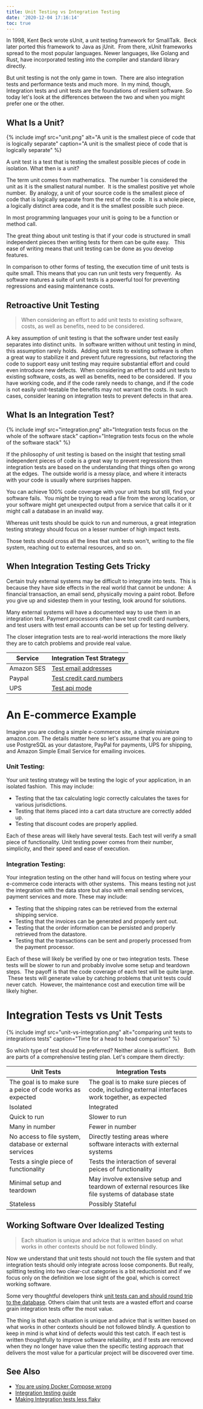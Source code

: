 ```yaml
---
title: Unit Testing vs Integration Testing
date: '2020-12-04 17:16:14'
toc: true
---
```


In 1998, Kent Beck wrote sUnit, a unit testing framework for SmallTalk. &nbsp;Beck later ported this framework to Java as jUnit. &nbsp;From there, xUnit frameworks spread to the most popular languages. Newer languages, like Golang and Rust, have incorporated testing into the compiler and standard library directly.

But unit testing is not the only game in town. &nbsp;There are also integration tests and performance tests and much more. &nbsp;In my mind, though, Integration tests and unit tests are the foundations of resilient software. So today let's look at the differences between the two and when you might prefer one or the other.

## What Is a Unit?
{% include imgf src="unit.png" alt="A unit is the smallest piece of code that is logically separate" caption="A unit is the smallest piece of code that is logically separate" %}

A unit test is a test that is testing the smallest possible pieces of code in isolation. What then is a unit? &nbsp;

The term unit comes from mathematics. &nbsp;The number 1 is considered the unit as it is the smallest natural number. &nbsp;It is the smallest positive yet whole number. &nbsp;By analogy, a unit of your source code is the smallest piece of code that is logically separate from the rest of the code. &nbsp;It is a whole piece, a logically distinct area code, and it is the smallest possible such piece.

In most programming languages your unit is going to be a function or method call.

The great thing about unit testing is that if your code is structured in small independent pieces then writing tests for them can be quite easy. &nbsp; This ease of writing means that unit testing can be done as you develop features.

In comparison to other forms of testing, the execution time of unit tests is quite small. This means that you can run unit tests very frequently. &nbsp;As software matures a suite of unit tests is a powerful tool for preventing regressions and easing maintenance costs.

## Retroactive Unit Testing

> When considering an effort to add unit tests to existing software, costs, as well as benefits, need to be considered.

A key assumption of unit testing is that the software under test easily separates into distinct units. &nbsp;In software written without unit testing in mind, this assumption rarely holds. &nbsp;Adding unit tests to existing software is often a great way to stabilize it and prevent future regressions, but refactoring the code to support easy unit testing may require substantial effort and could even introduce new defects. &nbsp;When considering an effort to add unit tests to existing software, costs, as well as benefits, need to be considered. &nbsp;If you have working code, and if the code rarely needs to change, and if the code is not easily unit-testable the benefits may not warrant the costs. In such cases, consider leaning on integration tests to prevent defects in that area.

## What Is an Integration Test?
{% include imgf src="integration.png" alt="Integration tests focus on the whole of the software stack" caption="Integration tests focus on the whole of the software stack" %}

If the philosophy of unit testing is based on the insight that testing small independent pieces of code is a great way to prevent regressions then integration tests are based on the understanding that things often go wrong at the edges. &nbsp;The outside world is a messy place, and where it interacts with your code is usually where surprises happen.

You can achieve 100% code coverage with your unit tests but still, find your software fails. &nbsp;You might be trying to read a file from the wrong location, or your software might get unexpected output from a service that calls it or it might call a database in an invalid way.

Whereas unit tests should be quick to run and numerous, a great integration testing strategy should focus on a lesser number of high impact tests.

Those tests should cross all the lines that unit tests won't, writing to the file system, reaching out to external resources, and so on.

## When Integration Testing Gets Tricky

Certain truly external systems may be difficult to integrate into tests. &nbsp;This is because they have side effects in the real world that cannot be undone: &nbsp;A financial transaction, an email send, physically moving a paint robot. Before you give up and sidestep them in your testing, look around for solutions. &nbsp;

Many external systems will have a documented way to use them in an integration test. Payment processors often have test credit card numbers, and test users with test email accounts can be set up for testing delivery. &nbsp;

The closer integration tests are to real-world interactions the more likely they are to catch problems and provide real value.


| Service | Integration Test Strategy |
| --- | --- |
| Amazon SES | [Test email addresses](https://docs.aws.amazon.com/ses/latest/DeveloperGuide/send-email-simulator.html) |
| Paypal | [Test credit card numbers](https://developer.paypal.com/docs/payflow/payflow-pro/payflow-pro-testing/) |
| UPS | [Test api mode](https://www.ups.com/us/en/help-center/sri/developer-instruct.page) |

# An E-commerce Example

Imagine you are coding a simple e-commerce site, a simple miniature amazon.com. The details matter here so let's assume that you are going to use PostgreSQL as your datastore, PayPal for payments, UPS for shipping, and Amazon Simple Email Service for emailing invoices. &nbsp;

### Unit Testing:

Your unit testing strategy will be testing the logic of your application, in an isolated fashion. &nbsp;This may include:

- Testing that the tax calculating logic correctly calculates the taxes for various jurisdictions. &nbsp; 
- Testing that items placed into a cart data structure are correctly added up.
- Testing that discount codes are properly applied.

Each of these areas will likely have several tests. Each test will verify a small piece of functionality. Unit testing power comes from their number, simplicity, and their speed and ease of execution.

### Integration Testing:

Your integration testing on the other hand will focus on testing where your e-commerce code interacts with other systems. &nbsp;This means testing not just the integration with the data store but also with email sending services, payment services and more. These may include:

- Testing that the shipping rates can be retrieved from the external shipping service.
- Testing that the invoices can be generated and properly sent out.
- Testing that the order information can be persisted and properly retrieved from the datastore.
- Testing that the transactions can be sent and properly processed from the payment processor.

Each of these will likely be verified by one or two integration tests. These tests will be slower to run and probably involve some setup and teardown steps. &nbsp;The payoff is that the code coverage of each test will be quite large. &nbsp;These tests will generate value by catching problems that unit tests could never catch. &nbsp;However, the maintenance cost and execution time will be likely higher.

# Integration Tests vs Unit Tests
{% include imgf src="unit-vs-integration.png" alt="comparing unit tests to integrations tests" caption="Time for a head to head comparison" %}

So which type of test should be preferred? Neither alone is sufficient. &nbsp; Both are parts of a comprehensive testing plan. Let's compare them directly:

| Unit Tests | Integration Tests |
| --- | --- |
| The goal is to make sure a peice of code works as expected | The goal is to make sure pieces of code, including external interfaces work together, as expected |
| Isolated | Integrated |
| Quick to run | Slower to run |
| Many in number | Fewer in number |
| No access to file system, database or external services | Directly testing areas where software interacts with external systems |
| Tests a single piece of functionality | Tests the interaction of several peices of functionality |
| Minimal setup and teardown | May involve extensive setup and teardown of external resources like file systems of database state |
| Stateless | Possibly Stateful |

## Working Software Over Idealized Testing

> Each situation is unique and advice that is written based on what works in other contexts should be not followed blindly.

Now we understand that unit tests should not touch the file system and that integration tests should only integrate across loose components. But really, splitting testing into two clear-cut categories is a bit reductionist and if we focus only on the definition we lose sight of the goal, which is correct working software.

Some very thoughtful developers think [unit tests can and should round trip to the database](https://dhh.dk/2014/tdd-is-dead-long-live-testing.html). Others claim that unit tests are a wasted effort and coarse grain integration tests offer the most value.

The thing is that each situation is unique and advice that is written based on what works in other contexts should be not followed blindly. A question to keep in mind is what kind of defects would this test catch. If each test is written thoughtfully to improve software reliability, and if tests are removed when they no longer have value then the specific testing approach that delivers the most value for a particular project will be discovered over time.

## See Also

- [You are using Docker Compose wrong](/youre-using-docker-compose-wrong/)
- [Integration testing guide](https://docs.earthly.dev/guides/integration)
- [Making Integration tests less flaky](https://dev.to/adamgordonbell/how-to-make-integration-tests-less-flaky-bel)
